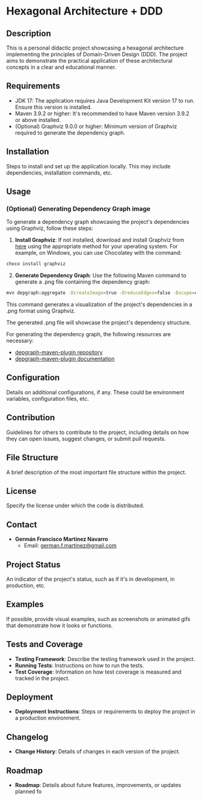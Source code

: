 # Hexagonal Architecture + DDD

## Description
This is a personal didactic project showcasing a hexagonal architecture implementing the principles of Domain-Driven Design (DDD). The project aims to demonstrate the practical application of these architectural concepts in a clear and educational manner.

## Requirements
- JDK 17: The application requires Java Development Kit version 17 to run. Ensure this version is installed.
- Maven 3.9.2 or higher: It's recommended to have Maven version 3.9.2 or above installed.
- (Optional) Graphviz 9.0.0 or higher: Minimum version of Graphviz required to generate the dependency graph.

## Installation
Steps to install and set up the application locally. This may include dependencies, installation commands, etc.

## Usage

### (Optional) Generating Dependency Graph image

To generate a dependency graph showcasing the project's dependencies using Graphviz, follow these steps:

1. **Install Graphviz**: If not installed, download and install Graphviz from [here](https://www.graphviz.org/download/) using the appropriate method for your operating system. For example, on Windows, you can use Chocolatey with the command:
```bash
choco install graphviz
```

2. **Generate Dependency Graph**: Use the following Maven command to generate a .png file containing the dependency graph:
```bash
mvn depgraph:aggregate -DcreateImage=true -DreduceEdges=false -Dscope=compile "-Dincludes=com.gfmartinez.hexagonalarchitecture*:*"
```
This command generates a visualization of the project's dependencies in a .png format using Graphviz.

The generated .png file will showcase the project's dependency structure.

For generating the dependency graph, the following resources are necessary:
- [depgraph-maven-plugin repository](https://github.com/ferstl/depgraph-maven-plugin?tab=readme-ov-file)
- [depgraph-maven-plugin documentation](https://ferstl.github.io/depgraph-maven-plugin/index.html)

## Configuration
Details on additional configurations, if any. These could be environment variables, configuration files, etc.

## Contribution
Guidelines for others to contribute to the project, including details on how they can open issues, suggest changes, or submit pull requests.

## File Structure
A brief description of the most important file structure within the project.

## License
Specify the license under which the code is distributed.

## Contact
- **Germán Francisco Martínez Navarro**
    - Email: german.f.martinez@gmail.com

## Project Status
An indicator of the project's status, such as if it's in development, in production, etc.

## Examples
If possible, provide visual examples, such as screenshots or animated gifs that demonstrate how it looks or functions.

## Tests and Coverage
- **Testing Framework**: Describe the testing framework used in the project.
- **Running Tests**: Instructions on how to run the tests.
- **Test Coverage**: Information on how test coverage is measured and tracked in the project.

## Deployment
- **Deployment Instructions**: Steps or requirements to deploy the project in a production environment.

## Changelog
- **Change History**: Details of changes in each version of the project.

## Roadmap
- **Roadmap**: Details about future features, improvements, or updates planned fo
